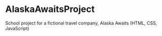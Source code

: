 # AlaskaAwaitsProject
School project for a fictional travel company, Alaska Awaits (HTML, CSS, JavaScript)
